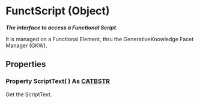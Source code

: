 # FunctScript (Object)

**_The interface to access a Functional Script._**

It is managed on a Functional Element, thru the GenerativeKnowledge Facet Manager (GKW).

## Properties

### Property **ScriptText**( ) As [CATBSTR](../System/typedef_CATBSTR_8129.md)

Get the ScriptText.